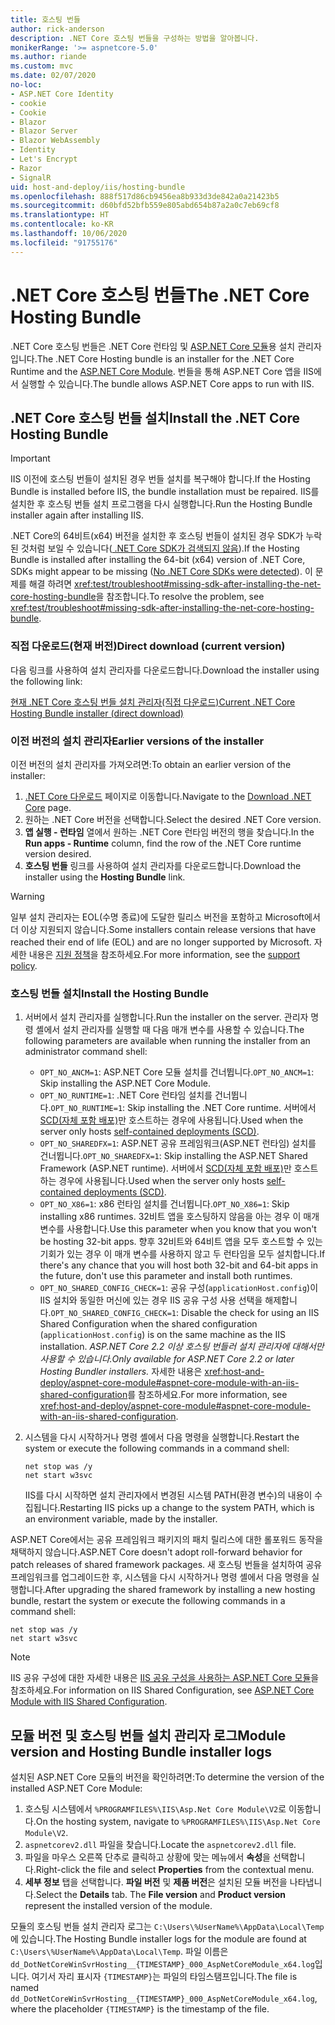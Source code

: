 ```yaml
---
title: 호스팅 번들
author: rick-anderson
description: .NET Core 호스팅 번들을 구성하는 방법을 알아봅니다.
monikerRange: '>= aspnetcore-5.0'
ms.author: riande
ms.custom: mvc
ms.date: 02/07/2020
no-loc:
- ASP.NET Core Identity
- cookie
- Cookie
- Blazor
- Blazor Server
- Blazor WebAssembly
- Identity
- Let's Encrypt
- Razor
- SignalR
uid: host-and-deploy/iis/hosting-bundle
ms.openlocfilehash: 888f517d86cb9456ea8b933d3de842a0a21423b5
ms.sourcegitcommit: d60bfd52bfb559e805abd654b87a2a0c7eb69cf8
ms.translationtype: HT
ms.contentlocale: ko-KR
ms.lasthandoff: 10/06/2020
ms.locfileid: "91755176"
---
```

# <a name="the-net-core-hosting-bundle"></a><span data-ttu-id="72158-103">.NET Core 호스팅 번들</span><span class="sxs-lookup"><span data-stu-id="72158-103">The .NET Core Hosting Bundle</span></span>

<span data-ttu-id="72158-104">.NET Core 호스팅 번들은 .NET Core 런타임 및 [ASP.NET Core 모듈](xref:host-and-deploy/aspnet-core-module)용 설치 관리자입니다.</span><span class="sxs-lookup"><span data-stu-id="72158-104">The .NET Core Hosting bundle is an installer for the .NET Core Runtime and the [ASP.NET Core Module](xref:host-and-deploy/aspnet-core-module).</span></span> <span data-ttu-id="72158-105">번들을 통해 ASP.NET Core 앱을 IIS에서 실행할 수 있습니다.</span><span class="sxs-lookup"><span data-stu-id="72158-105">The bundle allows ASP.NET Core apps to run with IIS.</span></span>

## <a name="install-the-net-core-hosting-bundle"></a><span data-ttu-id="72158-106">.NET Core 호스팅 번들 설치</span><span class="sxs-lookup"><span data-stu-id="72158-106">Install the .NET Core Hosting Bundle</span></span>

> [!IMPORTANT]
> <span data-ttu-id="72158-107">IIS 이전에 호스팅 번들이 설치된 경우 번들 설치를 복구해야 합니다.</span><span class="sxs-lookup"><span data-stu-id="72158-107">If the Hosting Bundle is installed before IIS, the bundle installation must be repaired.</span></span> <span data-ttu-id="72158-108">IIS를 설치한 후 호스팅 번들 설치 프로그램을 다시 실행합니다.</span><span class="sxs-lookup"><span data-stu-id="72158-108">Run the Hosting Bundle installer again after installing IIS.</span></span>
>
> <span data-ttu-id="72158-109">.NET Core의 64비트(x64) 버전을 설치한 후 호스팅 번들이 설치된 경우 SDK가 누락된 것처럼 보일 수 있습니다([ .NET Core SDK가 검색되지 않음](xref:test/troubleshoot#no-net-core-sdks-were-detected)).</span><span class="sxs-lookup"><span data-stu-id="72158-109">If the Hosting Bundle is installed after installing the 64-bit (x64) version of .NET Core, SDKs might appear to be missing ([No .NET Core SDKs were detected](xref:test/troubleshoot#no-net-core-sdks-were-detected)).</span></span> <span data-ttu-id="72158-110">이 문제를 해결 하려면 <xref:test/troubleshoot#missing-sdk-after-installing-the-net-core-hosting-bundle>을 참조합니다.</span><span class="sxs-lookup"><span data-stu-id="72158-110">To resolve the problem, see <xref:test/troubleshoot#missing-sdk-after-installing-the-net-core-hosting-bundle>.</span></span>

### <a name="direct-download-current-version"></a><span data-ttu-id="72158-111">직접 다운로드(현재 버전)</span><span class="sxs-lookup"><span data-stu-id="72158-111">Direct download (current version)</span></span>

<span data-ttu-id="72158-112">다음 링크를 사용하여 설치 관리자를 다운로드합니다.</span><span class="sxs-lookup"><span data-stu-id="72158-112">Download the installer using the following link:</span></span>

[<span data-ttu-id="72158-113">현재 .NET Core 호스팅 번들 설치 관리자(직접 다운로드)</span><span class="sxs-lookup"><span data-stu-id="72158-113">Current .NET Core Hosting Bundle installer (direct download)</span></span>](https://dotnet.microsoft.com/permalink/dotnetcore-current-windows-runtime-bundle-installer)

### <a name="earlier-versions-of-the-installer"></a><span data-ttu-id="72158-114">이전 버전의 설치 관리자</span><span class="sxs-lookup"><span data-stu-id="72158-114">Earlier versions of the installer</span></span>

<span data-ttu-id="72158-115">이전 버전의 설치 관리자를 가져오려면:</span><span class="sxs-lookup"><span data-stu-id="72158-115">To obtain an earlier version of the installer:</span></span>

1. <span data-ttu-id="72158-116">[.NET Core 다운로드](https://dotnet.microsoft.com/download/dotnet-core) 페이지로 이동합니다.</span><span class="sxs-lookup"><span data-stu-id="72158-116">Navigate to the [Download .NET Core](https://dotnet.microsoft.com/download/dotnet-core) page.</span></span>
1. <span data-ttu-id="72158-117">원하는 .NET Core 버전을 선택합니다.</span><span class="sxs-lookup"><span data-stu-id="72158-117">Select the desired .NET Core version.</span></span>
1. <span data-ttu-id="72158-118">**앱 실행 - 런타임** 열에서 원하는 .NET Core 런타임 버전의 행을 찾습니다.</span><span class="sxs-lookup"><span data-stu-id="72158-118">In the **Run apps - Runtime** column, find the row of the .NET Core runtime version desired.</span></span>
1. <span data-ttu-id="72158-119">**호스팅 번들** 링크를 사용하여 설치 관리자를 다운로드합니다.</span><span class="sxs-lookup"><span data-stu-id="72158-119">Download the installer using the **Hosting Bundle** link.</span></span>

> [!WARNING]
> <span data-ttu-id="72158-120">일부 설치 관리자는 EOL(수명 종료)에 도달한 릴리스 버전을 포함하고 Microsoft에서 더 이상 지원되지 않습니다.</span><span class="sxs-lookup"><span data-stu-id="72158-120">Some installers contain release versions that have reached their end of life (EOL) and are no longer supported by Microsoft.</span></span> <span data-ttu-id="72158-121">자세한 내용은 [지원 정책](https://dotnet.microsoft.com/platform/support/policy/dotnet-core)을 참조하세요.</span><span class="sxs-lookup"><span data-stu-id="72158-121">For more information, see the [support policy](https://dotnet.microsoft.com/platform/support/policy/dotnet-core).</span></span>

### <a name="install-the-hosting-bundle"></a><span data-ttu-id="72158-122">호스팅 번들 설치</span><span class="sxs-lookup"><span data-stu-id="72158-122">Install the Hosting Bundle</span></span>

1. <span data-ttu-id="72158-123">서버에서 설치 관리자를 실행합니다.</span><span class="sxs-lookup"><span data-stu-id="72158-123">Run the installer on the server.</span></span> <span data-ttu-id="72158-124">관리자 명령 셸에서 설치 관리자를 실행할 때 다음 매개 변수를 사용할 수 있습니다.</span><span class="sxs-lookup"><span data-stu-id="72158-124">The following parameters are available when running the installer from an administrator command shell:</span></span>

   * <span data-ttu-id="72158-125">`OPT_NO_ANCM=1`: ASP.NET Core 모듈 설치를 건너뜁니다.</span><span class="sxs-lookup"><span data-stu-id="72158-125">`OPT_NO_ANCM=1`: Skip installing the ASP.NET Core Module.</span></span>
   * <span data-ttu-id="72158-126">`OPT_NO_RUNTIME=1`: .NET Core 런타임 설치를 건너뜁니다.</span><span class="sxs-lookup"><span data-stu-id="72158-126">`OPT_NO_RUNTIME=1`: Skip installing the .NET Core runtime.</span></span> <span data-ttu-id="72158-127">서버에서 [SCD(자체 포함 배포)](/dotnet/core/deploying/#self-contained-deployments-scd)만 호스트하는 경우에 사용됩니다.</span><span class="sxs-lookup"><span data-stu-id="72158-127">Used when the server only hosts [self-contained deployments (SCD)](/dotnet/core/deploying/#self-contained-deployments-scd).</span></span>
   * <span data-ttu-id="72158-128">`OPT_NO_SHAREDFX=1`: ASP.NET 공유 프레임워크(ASP.NET 런타임) 설치를 건너뜁니다.</span><span class="sxs-lookup"><span data-stu-id="72158-128">`OPT_NO_SHAREDFX=1`: Skip installing the ASP.NET Shared Framework (ASP.NET runtime).</span></span> <span data-ttu-id="72158-129">서버에서 [SCD(자체 포함 배포)](/dotnet/core/deploying/#self-contained-deployments-scd)만 호스트하는 경우에 사용됩니다.</span><span class="sxs-lookup"><span data-stu-id="72158-129">Used when the server only hosts [self-contained deployments (SCD)](/dotnet/core/deploying/#self-contained-deployments-scd).</span></span>
   * <span data-ttu-id="72158-130">`OPT_NO_X86=1`: x86 런타임 설치를 건너뜁니다.</span><span class="sxs-lookup"><span data-stu-id="72158-130">`OPT_NO_X86=1`: Skip installing x86 runtimes.</span></span> <span data-ttu-id="72158-131">32비트 앱을 호스팅하지 않음을 아는 경우 이 매개 변수를 사용합니다.</span><span class="sxs-lookup"><span data-stu-id="72158-131">Use this parameter when you know that you won't be hosting 32-bit apps.</span></span> <span data-ttu-id="72158-132">향후 32비트와 64비트 앱을 모두 호스트할 수 있는 기회가 있는 경우 이 매개 변수를 사용하지 않고 두 런타임을 모두 설치합니다.</span><span class="sxs-lookup"><span data-stu-id="72158-132">If there's any chance that you will host both 32-bit and 64-bit apps in the future, don't use this parameter and install both runtimes.</span></span>
   * <span data-ttu-id="72158-133">`OPT_NO_SHARED_CONFIG_CHECK=1`: 공유 구성(`applicationHost.config`)이 IIS 설치와 동일한 머신에 있는 경우 IIS 공유 구성 사용 선택을 해제합니다.</span><span class="sxs-lookup"><span data-stu-id="72158-133">`OPT_NO_SHARED_CONFIG_CHECK=1`: Disable the check for using an IIS Shared Configuration when the shared configuration (`applicationHost.config`) is on the same machine as the IIS installation.</span></span> <span data-ttu-id="72158-134">*ASP.NET Core 2.2 이상 호스팅 번들러 설치 관리자에 대해서만 사용할 수 있습니다.*</span><span class="sxs-lookup"><span data-stu-id="72158-134">*Only available for ASP.NET Core 2.2 or later Hosting Bundler installers.*</span></span> <span data-ttu-id="72158-135">자세한 내용은 <xref:host-and-deploy/aspnet-core-module#aspnet-core-module-with-an-iis-shared-configuration>를 참조하세요.</span><span class="sxs-lookup"><span data-stu-id="72158-135">For more information, see <xref:host-and-deploy/aspnet-core-module#aspnet-core-module-with-an-iis-shared-configuration>.</span></span>
1. <span data-ttu-id="72158-136">시스템을 다시 시작하거나 명령 셸에서 다음 명령을 실행합니다.</span><span class="sxs-lookup"><span data-stu-id="72158-136">Restart the system or execute the following commands in a command shell:</span></span>

   ```console
   net stop was /y
   net start w3svc
   ```
   <span data-ttu-id="72158-137">IIS를 다시 시작하면 설치 관리자에서 변경된 시스템 PATH(환경 변수)의 내용이 수집됩니다.</span><span class="sxs-lookup"><span data-stu-id="72158-137">Restarting IIS picks up a change to the system PATH, which is an environment variable, made by the installer.</span></span>

<span data-ttu-id="72158-138">ASP.NET Core에서는 공유 프레임워크 패키지의 패치 릴리스에 대한 롤포워드 동작을 채택하지 않습니다.</span><span class="sxs-lookup"><span data-stu-id="72158-138">ASP.NET Core doesn't adopt roll-forward behavior for patch releases of shared framework packages.</span></span> <span data-ttu-id="72158-139">새 호스팅 번들을 설치하여 공유 프레임워크를 업그레이드한 후, 시스템을 다시 시작하거나 명령 셸에서 다음 명령을 실행합니다.</span><span class="sxs-lookup"><span data-stu-id="72158-139">After upgrading the shared framework by installing a new hosting bundle, restart the system or execute the following commands in a command shell:</span></span>

```console
net stop was /y
net start w3svc
```

> [!NOTE]
> <span data-ttu-id="72158-140">IIS 공유 구성에 대한 자세한 내용은 [IIS 공유 구성을 사용하는 ASP.NET Core 모듈](xref:host-and-deploy/aspnet-core-module#aspnet-core-module-with-an-iis-shared-configuration)을 참조하세요.</span><span class="sxs-lookup"><span data-stu-id="72158-140">For information on IIS Shared Configuration, see [ASP.NET Core Module with IIS Shared Configuration](xref:host-and-deploy/aspnet-core-module#aspnet-core-module-with-an-iis-shared-configuration).</span></span>

## <a name="module-version-and-hosting-bundle-installer-logs"></a><span data-ttu-id="72158-141">모듈 버전 및 호스팅 번들 설치 관리자 로그</span><span class="sxs-lookup"><span data-stu-id="72158-141">Module version and Hosting Bundle installer logs</span></span>

<span data-ttu-id="72158-142">설치된 ASP.NET Core 모듈의 버전을 확인하려면:</span><span class="sxs-lookup"><span data-stu-id="72158-142">To determine the version of the installed ASP.NET Core Module:</span></span>

1. <span data-ttu-id="72158-143">호스팅 시스템에서 `%PROGRAMFILES%\IIS\Asp.Net Core Module\V2`로 이동합니다.</span><span class="sxs-lookup"><span data-stu-id="72158-143">On the hosting system, navigate to `%PROGRAMFILES%\IIS\Asp.Net Core Module\V2`.</span></span>
1. <span data-ttu-id="72158-144">`aspnetcorev2.dll` 파일을 찾습니다.</span><span class="sxs-lookup"><span data-stu-id="72158-144">Locate the `aspnetcorev2.dll` file.</span></span>
1. <span data-ttu-id="72158-145">파일을 마우스 오른쪽 단추로 클릭하고 상황에 맞는 메뉴에서 **속성**을 선택합니다.</span><span class="sxs-lookup"><span data-stu-id="72158-145">Right-click the file and select **Properties** from the contextual menu.</span></span>
1. <span data-ttu-id="72158-146">**세부 정보** 탭을 선택합니다. **파일 버전** 및 **제품 버전**은 설치된 모듈 버전을 나타냅니다.</span><span class="sxs-lookup"><span data-stu-id="72158-146">Select the **Details** tab. The **File version** and **Product version** represent the installed version of the module.</span></span>

<span data-ttu-id="72158-147">모듈의 호스팅 번들 설치 관리자 로그는 `C:\Users\%UserName%\AppData\Local\Temp`에 있습니다.</span><span class="sxs-lookup"><span data-stu-id="72158-147">The Hosting Bundle installer logs for the module are found at `C:\Users\%UserName%\AppData\Local\Temp`.</span></span> <span data-ttu-id="72158-148">파일 이름은 `dd_DotNetCoreWinSvrHosting__{TIMESTAMP}_000_AspNetCoreModule_x64.log`입니다. 여기서 자리 표시자 `{TIMESTAMP}`는 파일의 타임스탬프입니다.</span><span class="sxs-lookup"><span data-stu-id="72158-148">The file is named `dd_DotNetCoreWinSvrHosting__{TIMESTAMP}_000_AspNetCoreModule_x64.log`, where the placeholder `{TIMESTAMP}` is the timestamp of the file.</span></span>
